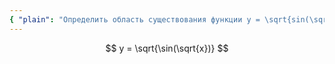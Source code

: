 ```yaml
---
{ "plain": "Определить область существования функции y = \sqrt{sin(\sqrt{x})}." }
---
```


$$ y = \sqrt{\sin(\sqrt{x})} $$